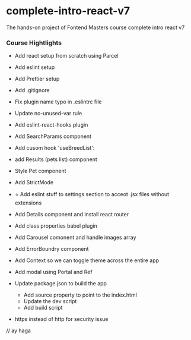 # complete-intro-react-v7
The hands-on project of Fontend Masters course complete intro react v7


### Course Hightlights

- Add react setup from scratch using Parcel
- Add eslint setup
- Add Prettier setup

- Add .gitignore
- Fix plugin name typo in .eslintrc file
- Update no-unused-var rule

- Add eslint-react-hooks plugin
- Add SearchParams component
- Add cusom hook 'useBreedList':

- add Results (pets list) component
- Style Pet component
- Add StrictMode

- ⭐ Add eslint stuff to settings section to acceot .jsx files without extensions
- Add Details component and install react router
- Add class properties babel plugin

- Add Carousel comonent and handle images array
- Add ErrorBoundry component
- Add Context so we can toggle theme across the entire app

- Add modal using Portal and Ref
- Update package.json to build the app
  - Add source property to point to the index.html
  - Update the dev script
  - Add build script
- https instead of http for security issue

// ay haga
